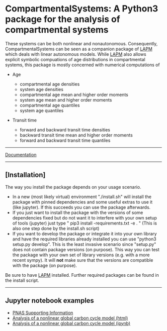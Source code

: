 # CompartmentalSystems: A Python3 package for the analysis of compartmental systems

These systems can be both nonlinear and nonautonomous. Consequently, CompartmentalSystems can be seen
as a companion package of [LAPM](https://github.com/MPIBGC-TEE/LAPM) which deals
with linear autonomous models.
While [LAPM](https://github.com/MPIBGC-TEE/LAPM) also allows explicit symbolic compuations of age distributions 
in compartmental systems, this package is mostly concerned with numerical
computations of

* Age

    * compartmental age densities
    * system age densities
    * compartmental age mean and higher order moments
    * system age mean and higher order moments
    * compartmental age quantiles
    * system age quantiles

* Transit time

    * forward and backward transit time densities
    * backward transit time mean and higher order moments
    * forward and backward transit time quantiles

---

[Documentation](http://compartmentalsystems.readthedocs.io/en/latest/)

---
[Installation]
---
The way you install the package depends on your usage scenario.
- In a new (most likely virtual) environment "./install.sh" will install the package with pinned dependencies  and some useful extras to use it (like jupyter). If this succeeds you can use the package afterwards.
- If you just want to install the package with the versions of some dependencies fixed but do not want it to interfere with your own setup of tools (jupyter) just type 
 " pip3 install -requirements.txt -e . " (This is also one step done by the install.sh script)
- If you want to develop the package or integrate it into your own library and have the required libraries already installed you can use
 "python3 setup.py develop". This is the least invasive scenario since "setup.py" does not contain package versions (on purpose). This way you can test the package with your own set of library versions (e.g. with a more recent sympy). 
It will **not** make sure that the versions are compatible with the package (on purpose).


Be sure to have [LAPM](https://github.com/MPIBPG-TEE/LAPM) installed.
Further required packages can be found in the install script.

---

Jupyter notebook examples
-------------------------

- [PNAS Supporting Information](http://htmlpreview.github.io/?https://github.com/MPIBGC-TEE/CompartmentalSystems/blob/master/notebooks/PNAS/PNAS_notebook.html)
- [Analysis of a nonlinear global carbon cycle model (html)](http://htmlpreview.github.io/?https://github.com/MPIBGC-TEE/CompartmentalSystems/blob/master/notebooks/nonl_gcm_3p/nonl_gcm_3p.html)
- [Analysis of a nonlinear global carbon cycle model (ipynb)](notebooks/nonl_gcm_3p/nonl_gcm_3p.ipynb)


